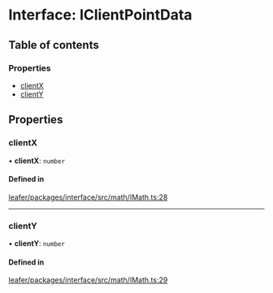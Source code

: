 # Interface: IClientPointData

## Table of contents

### Properties

- [clientX](IClientPointData.md#clientx)
- [clientY](IClientPointData.md#clienty)

## Properties

### clientX

• **clientX**: `number`

#### Defined in

[leafer/packages/interface/src/math/IMath.ts:28](https://github.com/leaferjs/leafer/blob/a165a56/packages/interface/src/math/IMath.ts#L28)

___

### clientY

• **clientY**: `number`

#### Defined in

[leafer/packages/interface/src/math/IMath.ts:29](https://github.com/leaferjs/leafer/blob/a165a56/packages/interface/src/math/IMath.ts#L29)
